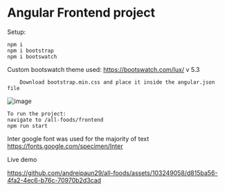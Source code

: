 # Angular Frontend project

Setup:

    npm i
    npm i bootstrap
    npm i bootswatch

  Custom bootswatch theme used:
      https://bootswatch.com/lux/
      v 5.3

        Download bootstrap.min.css and place it inside the angular.json file
![image](https://github.com/andreipaun29/all-foods/assets/103249058/1bcdde0a-ac86-418a-a1ac-253a736083bd)


    To run the project:  
    navigate to /all-foods/frontend
    npm run start


Inter google font was used for the majority of text
https://fonts.google.com/specimen/Inter


Live demo


https://github.com/andreipaun29/all-foods/assets/103249058/d815ba56-4fa2-4ec6-b76c-70970b2d3cad



